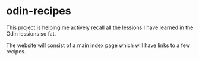 # odin-recipes

This project is helping me actively recall all the lessions I have learned in the Odin lessions so fat. 

The website will consist of a main index page which will have links to a few recipes. 
